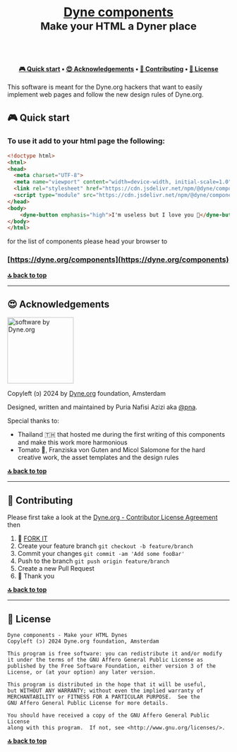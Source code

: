 <!--
SPDX-FileCopyrightText: 2023 Dyne.org foundation
SPDX-FileCopyrightText: 2023 Puria Nafisi Azizi <puria@dyne.org>

SPDX-License-Identifier: AGPL-3.0-or-later
-->

<h1 align="center">
  <a href="https://dyne.org/components">
    Dyne components
  </a>
  </br>
  <sub>Make your HTML a Dyner place</sub>
</h1>

<br><br>

<h4 align="center">
  <a href="#-quick-start">🎮 Quick start</a>
  <span> • </span>
  <a href="#-acknowledgements">😍 Acknowledgements</a>
  <span> • </span>
  <a href="#-contributing">👤 Contributing</a>
  <span> • </span>
  <a href="#-license">💼 License</a>
</h4>

This software is meant for the Dyne.org hackers that want to easily implement web pages and follow the new design rules of Dyne.org.

## 🎮 Quick start

### To use it add to your html page the following:

```html
<!doctype html>
<html>
<head>
  <meta charset="UTF-8">
  <meta name="viewport" content="width=device-width, initial-scale=1.0">
  <link rel="stylesheet" href="https://cdn.jsdelivr.net/npm/@dyne/components/dist/dyne-components/dyne-components.css" />
  <script type="module" src="https://cdn.jsdelivr.net/npm/@dyne/components/dist/dyne-components/dyne-components.esm.js"></script>
</head>
<body>
    <dyne-button emphasis="high">I'm useless but I love you 🥰</dyne-button>
</body>
</html>
```

for the list of components please head your browser to

### [https://dyne.org/components](https://dyne.org/components)

**[🔝 back to top](#toc)**

---

## 😍 Acknowledgements

<img alt="software by Dyne.org" src="https://files.dyne.org/software_by_dyne.png" width="150" />

Copyleft (ɔ) 2024 by [Dyne.org](https://www.dyne.org) foundation, Amsterdam

Designed, written and maintained by Puria Nafisi Azizi aka [@pna](https://twitter.com/pna).

Special thanks to:

- Thailand 🇹🇭 that hosted me during the first writing of this components and make this work more harmonious
- Tomato 🍅, Franziska von Guten and Micol Salomone for the hard creative work, the asset templates and the design rules

**[🔝 back to top](#toc)**

---

## 👤 Contributing

Please first take a look at the [Dyne.org - Contributor License Agreement](CONTRIBUTING.md) then

1.  🔀 [FORK IT](../../fork)
2.  Create your feature branch `git checkout -b feature/branch`
3.  Commit your changes `git commit -am 'Add some fooBar'`
4.  Push to the branch `git push origin feature/branch`
5.  Create a new Pull Request
6.  🙏 Thank you

**[🔝 back to top](#toc)**

---

## 💼 License

    Dyne components - Make your HTML Dynes
    Copyleft (ɔ) 2024 Dyne.org foundation, Amsterdam

    This program is free software: you can redistribute it and/or modify
    it under the terms of the GNU Affero General Public License as
    published by the Free Software Foundation, either version 3 of the
    License, or (at your option) any later version.

    This program is distributed in the hope that it will be useful,
    but WITHOUT ANY WARRANTY; without even the implied warranty of
    MERCHANTABILITY or FITNESS FOR A PARTICULAR PURPOSE.  See the
    GNU Affero General Public License for more details.

    You should have received a copy of the GNU Affero General Public License
    along with this program.  If not, see <http://www.gnu.org/licenses/>.

**[🔝 back to top](#toc)**